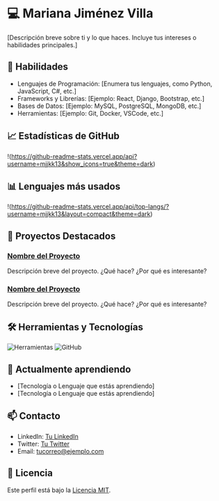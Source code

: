 # 💻 Mariana Jiménez Villa

[Descripción breve sobre ti y lo que haces. Incluye tus intereses o habilidades principales.]

## 🚀 Habilidades

- Lenguajes de Programación: [Enumera tus lenguajes, como Python, JavaScript, C#, etc.]
- Frameworks y Librerías: [Ejemplo: React, Django, Bootstrap, etc.]
- Bases de Datos: [Ejemplo: MySQL, PostgreSQL, MongoDB, etc.]
- Herramientas: [Ejemplo: Git, Docker, VSCode, etc.]

## 📈 Estadísticas de GitHub

!(https://github-readme-stats.vercel.app/api?username=mjjkk13&show_icons=true&theme=dark)

## 📊 Lenguajes más usados

!(https://github-readme-stats.vercel.app/api/top-langs/?username=mjjkk13&layout=compact&theme=dark)

## 🎯 Proyectos Destacados

### [Nombre del Proyecto](link-al-proyecto)
Descripción breve del proyecto. ¿Qué hace? ¿Por qué es interesante?

### [Nombre del Proyecto](link-al-proyecto)
Descripción breve del proyecto. ¿Qué hace? ¿Por qué es interesante?

## 🛠️ Herramientas y Tecnologías

![Herramientas](https://img.shields.io/badge/Editor-VSCode-blue?style=flat-square&logo=visual-studio-code)
![GitHub](https://img.shields.io/badge/Version-Control-GitHub-blue?style=flat-square&logo=github)

## 🌱 Actualmente aprendiendo

- [Tecnología o Lenguaje que estás aprendiendo]
- [Tecnología o Lenguaje que estás aprendiendo]

## 📫 Contacto

- LinkedIn: [Tu LinkedIn](https://linkedin.com/in/tuusuario)
- Twitter: [Tu Twitter](https://twitter.com/tuusuario)
- Email: [tucorreo@ejemplo.com](mailto:tucorreo@ejemplo.com)

## 📜 Licencia

Este perfil está bajo la [Licencia MIT](https://opensource.org/licenses/MIT).
